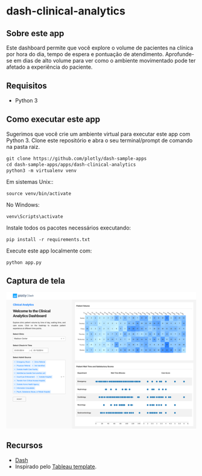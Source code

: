 # dash-clinical-analytics

## Sobre este app

Este dashboard permite que você explore o volume de pacientes na clínica por hora do dia, tempo de espera e pontuação de atendimento. Aprofunde-se em dias de alto volume para ver como o ambiente movimentado pode ter afetado a experiência do paciente.

## Requisitos

* Python 3

## Como executar este app

Sugerimos que você crie um ambiente virtual para executar este app com Python 3. Clone este repositório e abra o seu terminal/prompt de comando na pasta raiz.

```
git clone https://github.com/plotly/dash-sample-apps
cd dash-sample-apps/apps/dash-clinical-analytics
python3 -m virtualenv venv

```
Em sistemas Unix::
```
source venv/bin/activate

```
No Windows: 

```
venv\Scripts\activate
```


Instale todos os pacotes necessários executando:

```
pip install -r requirements.txt
```


Execute este app localmente com:
```
python app.py
```

## Captura de tela

![screenshot](img/screencapture.png)

## Recursos

* [Dash](https://dash.plot.ly/)
* Inspirado pelo  [Tableau template](https://www.tableau.com/solutions/workbook/improve-patient-satisfaction-improving-cycle-time).
